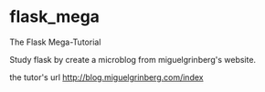 # flask_mega
The Flask Mega-Tutorial

Study flask by create a microblog from miguelgrinberg's website.

the tutor's url http://blog.miguelgrinberg.com/index
